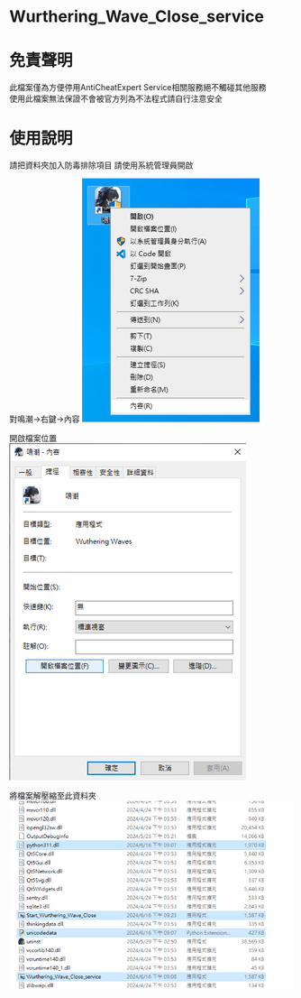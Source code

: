 # Wurthering_Wave_Close_service

# 免責聲明
此檔案僅為方便停用AntiCheatExpert Service相關服務絕不觸碰其他服務  
使用此檔案無法保證不會被官方列為不法程式請自行注意安全

# 使用說明
請把資料夾加入防毒排除項目
請使用系統管理員開啟

對鳴潮->右鍵->內容
![image](https://github.com/m216884792/Wurthering_Wave_Close_service/blob/main/img/1.png)  

開啟檔案位置
![image](https://github.com/m216884792/Wurthering_Wave_Close_service/blob/main/img/2.png)  

將檔案解壓縮至此資料夾
![image](https://github.com/m216884792/Wurthering_Wave_Close_service/blob/main/img/3.png)  


